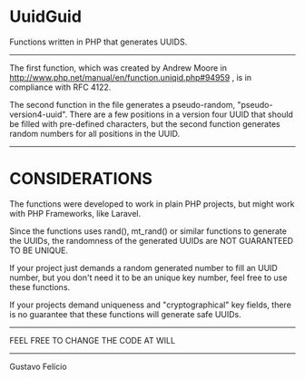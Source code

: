 # UuidGuid

Functions written in PHP that generates UUIDS. 

------------------------------------------------------------------------------------------------------------------------------------------

The first function, which was created by Andrew Moore in http://www.php.net/manual/en/function.uniqid.php#94959 , is in compliance with RFC 4122.

The second function in the file generates a pseudo-random, "pseudo-version4-uuid".
There are a few positions in a version four UUID that should be filled with pre-defined characters, but the second function generates random numbers for all positions in the UUID.

-----------------------------------------------------------------------------------------------------------------------------------------

# CONSIDERATIONS

The functions were developed to work in plain PHP projects, but might work with PHP Frameworks, like Laravel.

Since the functions uses rand(), mt_rand() or similar functions to generate the UUIDs, the randomness of the generated UUIDs are NOT GUARANTEED TO BE UNIQUE.

If your project just demands a random generated number to fill an UUID number, but you don't need it to be an unique key number, feel free to use these functions.

If your projects demand uniqueness and "cryptographical" key fields, there is no guarantee that these functions will generate safe UUIDs.

------------------------------------------------------------------------------------------------------------------------------------------

FEEL FREE TO CHANGE THE CODE AT WILL

------------------------------------------------------------------------------------------------------------------------------------------

Gustavo Felício
